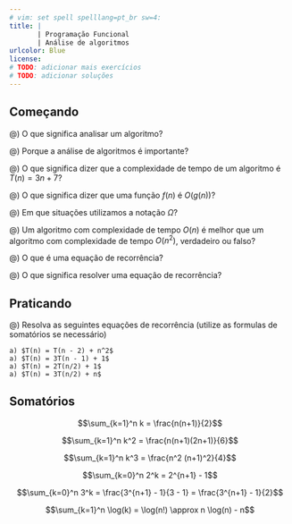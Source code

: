 ```yaml
---
# vim: set spell spelllang=pt_br sw=4:
title: |
       | Programação Funcional
       | Análise de algoritmos
urlcolor: Blue
license:
# TODO: adicionar mais exercícios
# TODO: adicionar soluções
---
```


## Começando

@) O que significa analisar um algoritmo?

@) Porque a análise de algoritmos é importante?

@) O que significa dizer que a complexidade de tempo de um algoritmo é $T(n) = 3n + 7$?

@) O que significa dizer que uma função $f(n)$ é $O(g(n))$?

@) Em que situações utilizamos a notação $\Omega$?

@) Um algoritmo com complexidade de tempo $O(n)$ é melhor que um algoritmo com complexidade de tempo $O(n^2)$, verdadeiro ou falso?

@) O que é uma equação de recorrência?

@) O que significa resolver uma equação de recorrência?


## Praticando

@) Resolva as seguintes equações de recorrência (utilize as formulas de somatórios se necessário)

    a) $T(n) = T(n - 2) + n^2$
    a) $T(n) = 3T(n - 1) + 1$
    a) $T(n) = 2T(n/2) + 1$
    a) $T(n) = 3T(n/2) + n$

## Somatórios

$$\sum_{k=1}^n k = \frac{n(n+1)}{2}$$

$$\sum_{k=1}^n k^2 = \frac{n(n+1)(2n+1)}{6}$$

$$\sum_{k=1}^n k^3 = \frac{n^2 (n+1)^2}{4}$$

$$\sum_{k=0}^n 2^k = 2^{n+1} - 1$$

$$\sum_{k=0}^n 3^k = \frac{3^{n+1} - 1}{3 - 1} = \frac{3^{n+1} - 1}{2}$$

$$\sum_{k=1}^n \log(k) = \log(n!) \approx n \log(n) - n$$
